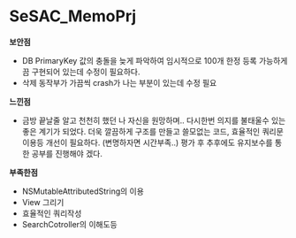 # SeSAC_MemoPrj

**보안점**
- DB PrimaryKey 값의 충돌을 늦게 파악하여 임시적으로 100개 한정 등록 가능하게 끔 구현되어 있는데 수정이 필요하다.
- 삭제 동작부가 가끔씩 crash가 나는 부분이 있는데 수정 필요

**느낀점**
- 금방 끝날줄 알고 천천히 했던 나 자신을 원망하며.. 다시한번 의지를 불태울수 있는 좋은 계기가 되었다.
더욱 깔끔하게 구조를 만들고 쓸모없는 코드, 효율적인 쿼리문 이용등 개선이 필요하다. (변명하자면 시간부족..)
평가 후 추후에도 유지보수를 통한 공부를 진행해야 겠다.

**부족한점**
- NSMutableAttributedString의 이용
- View 그리기
- 효율적인 쿼리작성
- SearchCotroller의 이해도등
